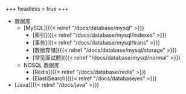 +++
headless = true
+++

- 数据库
  - [MySQL]({{< relref "/docs/database/mysql" >}})
    - [索引]({{< relref "/docs/database/mysql/indexes" >}})
    - [事务]({{< relref "/docs/database/mysql/trans" >}})
    - [数据存储]({{< relref "/docs/database/mysql/storage" >}})
    - [常见面试题]({{< relref "/docs/database/mysql/normal" >}})
  - NOSQL 数据库
    - [Redis]({{< relref "/docs/database/redis" >}})
    - [ElastiSearch]({{< relref "/docs/database/es" >}})
- [Java]({{< relref "/docs/java" >}})
